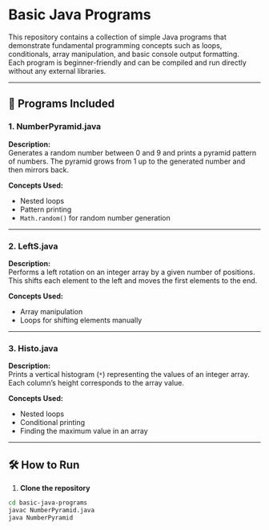 # Basic Java Programs

This repository contains a collection of simple Java programs that demonstrate fundamental programming concepts such as loops, conditionals, array manipulation, and basic console output formatting.  
Each program is beginner-friendly and can be compiled and run directly without any external libraries.

---

## 📂 Programs Included

### 1. **NumberPyramid.java**
**Description:**  
Generates a random number between 0 and 9 and prints a pyramid pattern of numbers. The pyramid grows from 1 up to the generated number and then mirrors back.

**Concepts Used:**  
- Nested loops  
- Pattern printing  
- `Math.random()` for random number generation  

---

### 2. **LeftS.java**
**Description:**  
Performs a left rotation on an integer array by a given number of positions. This shifts each element to the left and moves the first elements to the end.

**Concepts Used:**  
- Array manipulation  
- Loops for shifting elements manually  

---

### 3. **Histo.java**
**Description:**  
Prints a vertical histogram (`*`) representing the values of an integer array. Each column’s height corresponds to the array value.

**Concepts Used:**  
- Nested loops  
- Conditional printing  
- Finding the maximum value in an array  

---

## 🛠 How to Run
1. **Clone the repository**
```bash
cd basic-java-programs
javac NumberPyramid.java
java NumberPyramid
